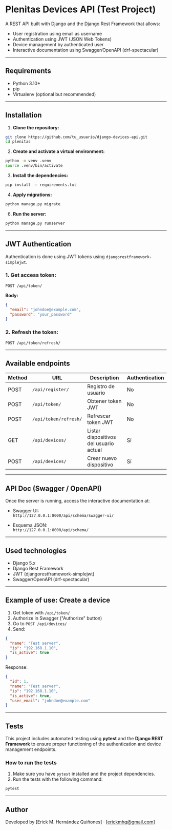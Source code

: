 # Plenitas Devices API (Test Project)

A REST API built with Django and the Django Rest Framework that allows:

- User registration using email as username
- Authentication using JWT (JSON Web Tokens)
- Device management by authenticated user
- Interactive documentation using Swagger/OpenAPI (drf-spectacular)

---

## Requirements

- Python 3.10+
- pip
- Virtualenv (optional but recommended)

---

## Installation

1. **Clone the repository:**

```bash
git clone https://github.com/tu_usuario/django-devices-api.git
cd plenitas
```

2. **Create and activate a virtual environment:**

```bash
python -m venv .venv
source .venv/bin/activate
```

3. **Install the dependencies:**

```bash
pip install -r requirements.txt
```

4. **Apply migrations:**

```bash
python manage.py migrate
```

6. **Run the server:**

```bash
python manage.py runserver
```

---

## JWT Authentication

Authentication is done using JWT tokens using `djangorestframework-simplejwt`.

### 1. Get access token:

```
POST /api/token/
```

**Body:**

```json
{
  "email": "johndoe@example.com",
  "password": "your_password"
}
```

### 2. Refresh the token:

```
POST /api/token/refresh/
```

---

## Available endpoints

| Method | URL                   | Description                            | Authentication |
|--------|-----------------------|----------------------------------------|------------|
| POST   | `/api/register/`      | Registro de usuario                    | No         |
| POST   | `/api/token/`         | Obtener token JWT                      | No         |
| POST   | `/api/token/refresh/` | Refrescar token JWT                    | No         |
| GET    | `/api/devices/`       | Listar dispositivos del usuario actual | Sí         |
| POST   | `/api/devices/`       | Crear nuevo dispositivo                | Sí         |

---

## API Doc (Swagger / OpenAPI)

Once the server is running, access the interactive documentation at:

- Swagger UI:  
  `http://127.0.0.1:8000/api/schema/swagger-ui/`

- Esquema JSON:  
  `http://127.0.0.1:8000/api/schema/`

---

## Used technologies

- Django 5.x
- Django Rest Framework
- JWT (djangorestframework-simplejwt)
- Swagger/OpenAPI (drf-spectacular)

---

## Example of use: Create a device

1. Get token with `/api/token/`
2. Authorize in Swagger ("Authorize" button)
3. Go to `POST /api/devices/`
4. Send:

```json
{
  "name": "Test server",
  "ip": "192.168.1.10",
  "is_active": true
}
```

Response:

```json
{
  "id": 1,
  "name": "Test server",
  "ip": "192.168.1.10",
  "is_active": true,
  "user_email": "johndoe@example.com"
}
```

---

## Tests

This project includes automated testing using **pytest** and the **Django REST Framework** to ensure proper functioning of the authentication and device management endpoints.

### How to run the tests

1. Make sure you have `pytest` installed and the project dependencies.
2. Run the tests with the following command:

```bash
pytest
```

---

## Author

Developed by [Erick M. Hernández Quiñones] · [erickmhq@gmail.com]